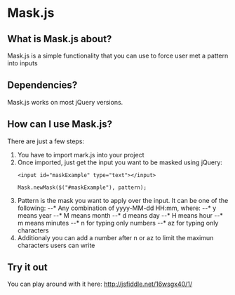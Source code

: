Mask.js
======

What is Mask.js about?
----------------------

Mask.js is a simple functionality that you can use to force user met a pattern into inputs


Dependencies?
-------------

Mask.js works on most jQuery versions.


How can I use Mask.js?
----------------------

There are just a few steps:

1. You have to import mark.js into your project 
2. Once imported, just get the input you want to be masked using jQuery:
    ```
    <input id="maskExample" type="text"></input>
    ```
    ```
    Mask.newMask($("#maskExample"), pattern);
    ```
3. Pattern is the mask you want to apply over the input. It can be one of the following:
--* Any combination of yyyy-MM-dd HH:mm, where:
--* y means year
--* M means month
--* d means day
--* H means hour
--* m means minutes
--* n for typing only numbers
--* az for typing only characters
4. Additionaly you can add a number after n or az to limit the maximun characters users can write


Try it out
----------

You can play around with it here: http://jsfiddle.net/16wsgx40/1/

